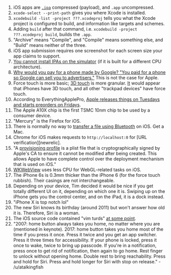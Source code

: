 1. iOS apps are [`.ipa`](http://en.wikipedia.org/wiki/.ipa) compressed (payload), and `.app` uncompressed.
1. `xcode-select --print-path` gives you where Xcode is installed.
1. `xcodebuild -list -project ???.xcodeproj` tells you what the Xcode project is configured to build, and information like targets and schemes.
1. Adding `build` after that command, i.e. `xcodebuild -project ???.xcodeproj build`, builds the `.app`.
1. "Archive" means "Compile", and "Compile" means something else, and "Build" means neither of the three.
1. iOS app submission requires one screenshot for each screen size your app claims to support.
1. [You cannot install IPAs on the simulator](https://stackoverflow.com/a/517541/1558430) (if it is built for a different CPU architecture).
1. [Why would you pay for a phone made by Google? "You paid for a phone so Google can sell you to advertisers."](https://www.forbes.com/sites/ianmorris/2017/02/10/how-google-blew-it-with-the-pixel-and-pixel-xl/#3a1ca730f3f6) This is not the case for Apple.
1. Force touch is more basic; [3D touch](https://www.wired.com/2015/09/what-is-the-difference-between-apple-iphone-3d-touch-and-force-touch/) is more granular. [It](https://en.wikipedia.org/wiki/Force_Touch#3D_Touch) would appear that iPhones have 3D touch, and all other "trackpad devices" have force touch.
1. According to EverythingApplePro, [Apple releases things on Tuesdays and starts preorders on Fridays](https://www.youtube.com/watch?v=norgCJzrNb4).
1. The Apple A10X chip is the first TSMC 10nm chip to be used by a consumer device.
1. "Mercury" is the Firefox for iOS.
1. There is normally no way to [transfer a file using Bluetooth](http://stackoverflow.com/questions/18884705/transfer-data-between-ios-and-android-via-bluetooth) on iOS. Get a Mac.
1. Chrome for iOS makes requests to `http://localhost:0` for [URL verification][newrelic].
1. "A [provisioning profile](https://pewpewthespells.com/blog/migrating_code_signing.html#introduction-to-code-signing) is a plist file that is cryptographically signed by Apple's CA to ensure it cannot be modified after being created. This allows Apple to have complete control over the deployment mechanism that is used on iOS."
1. [WKWebView](http://blog.initlabs.com/post/100113463211/wkwebview-vs-uiwebview) uses less CPU for WebGL-related tasks on iOS.
1. The iPhone 6s is 0.3mm thicker than the iPhone 6 (for the force touch rubbish). Their casings are not interchangeable.
1. Depending on your device, Tim decided it would be nice if you get totally different UI on it, depending on which one it is. Swiping up on the iPhone gets you the control center, and on the iPad, it is a dock instead.
1. "iPhone X is top notch lol"
1. The new Siri knows its birthday (around 2011) but won't answer how old it is. Therefore, Siri is a woman.
1. The iOS source code contained "vim turds" [at some point](https://github.com/apple/darwin-xnu/commit/0a798f6738bc1db01281fc08ae024145e84df927#diff-a084b794bc0759e7a6b77810e01874f2L6).
1. "2007: home button always takes you home, no matter where you are (mentioned in keynote). 2017: home button takes you home most of the time if you press it once. Press it twice and you get an app switcher. Press it three times for accessibility. If your phone is locked, press it once to wake, twice to bring up passcode. If you're in a notification, press once to get rid of notification, then again to go home. Rest finger to unlock without opening home. Double rest to bring reachability. Press and hold for Siri. Press and hold longer for Siri with stop on release." - /u/atalkingfish